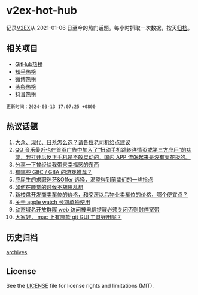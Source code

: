 # v2ex-hot-hub

 记录[V2EX](https://www.v2ex.com/)从 2021-01-06 日至今的热门话题。每小时抓取一次数据，按天[归档](archives)。
 
 ## 相关项目

- [GitHub热榜](https://github.com/snaildev/github-hot-hub)
- [知乎热榜](https://github.com/snaildev/zhihu-hot-hub)
- [微博热榜](https://github.com/snaildev/weibo-hot-hub)
- [头条热榜](https://github.com/snaildev/toutiao-hot-hub)
- [抖音热榜](https://github.com/snaildev/douyin-hot-hub)


 `更新时间：2024-03-13 17:07:25 +0800`

## 热议话题

1. [大众、现代、日系怎么选？请各位老司机给点建议](https://www.v2ex.com/t/1023129)
1. [QQ 音乐最近也在首页广告中加入了“扭动手机跳转详情页或第三方应用”的功能，我打开后反正手机是不敢晃动的，国内 APP 流氓起来是没有天花板的。](https://www.v2ex.com/t/1023089)
1. [分享一下曾经给我带来幸福感的东西](https://www.v2ex.com/t/1023012)
1. [有哪些 GBC / GBA 的游戏推荐？](https://www.v2ex.com/t/1023142)
1. [应届生的求职迷茫&Offer 选择，渴望得到前辈们的一些指点](https://www.v2ex.com/t/1023056)
1. [如何在睡觉的时候不胡思乱想](https://www.v2ex.com/t/1023202)
1. [新楼盘开发商卖车位的价格，和交房以后物业卖车位的价格，哪个便宜点？](https://www.v2ex.com/t/1023077)
1. [关于 apple watch 长期单独使用](https://www.v2ex.com/t/1023079)
1. [动态域名开放群晖 web 访问被电信提醒必须关闭否则封停宽带](https://www.v2ex.com/t/1022946)
1. [大家好， mac 上有哪款 git GUI 工具好用呢？](https://www.v2ex.com/t/1023248)

## 历史归档

[archives](archives)

## License

See the [LICENSE](LICENSE) file for license rights and limitations (MIT).
